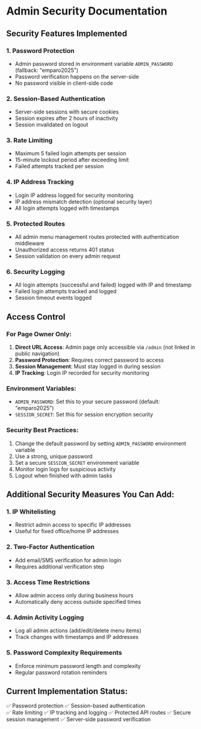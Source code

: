 # Admin Security Documentation

## Security Features Implemented

### 1. Password Protection
- Admin password stored in environment variable `ADMIN_PASSWORD` (fallback: "emparo2025")
- Password verification happens on the server-side
- No password visible in client-side code

### 2. Session-Based Authentication
- Server-side sessions with secure cookies
- Session expires after 2 hours of inactivity
- Session invalidated on logout

### 3. Rate Limiting
- Maximum 5 failed login attempts per session
- 15-minute lockout period after exceeding limit
- Failed attempts tracked per session

### 4. IP Address Tracking
- Login IP address logged for security monitoring
- IP address mismatch detection (optional security layer)
- All login attempts logged with timestamps

### 5. Protected Routes
- All admin menu management routes protected with authentication middleware
- Unauthorized access returns 401 status
- Session validation on every admin request

### 6. Security Logging
- All login attempts (successful and failed) logged with IP and timestamp
- Failed login attempts tracked and logged
- Session timeout events logged

## Access Control

### For Page Owner Only:
1. **Direct URL Access**: Admin page only accessible via `/admin` (not linked in public navigation)
2. **Password Protection**: Requires correct password to access
3. **Session Management**: Must stay logged in during session
4. **IP Tracking**: Login IP recorded for security monitoring

### Environment Variables:
- `ADMIN_PASSWORD`: Set this to your secure password (default: "emparo2025")
- `SESSION_SECRET`: Set this for session encryption security

### Security Best Practices:
1. Change the default password by setting `ADMIN_PASSWORD` environment variable
2. Use a strong, unique password
3. Set a secure `SESSION_SECRET` environment variable
4. Monitor login logs for suspicious activity
5. Logout when finished with admin tasks

## Additional Security Measures You Can Add:

### 1. IP Whitelisting
- Restrict admin access to specific IP addresses
- Useful for fixed office/home IP addresses

### 2. Two-Factor Authentication
- Add email/SMS verification for admin login
- Requires additional verification step

### 3. Access Time Restrictions
- Allow admin access only during business hours
- Automatically deny access outside specified times

### 4. Admin Activity Logging
- Log all admin actions (add/edit/delete menu items)
- Track changes with timestamps and IP addresses

### 5. Password Complexity Requirements
- Enforce minimum password length and complexity
- Regular password rotation reminders

## Current Implementation Status:
✅ Password protection
✅ Session-based authentication  
✅ Rate limiting
✅ IP tracking and logging
✅ Protected API routes
✅ Secure session management
✅ Server-side password verification